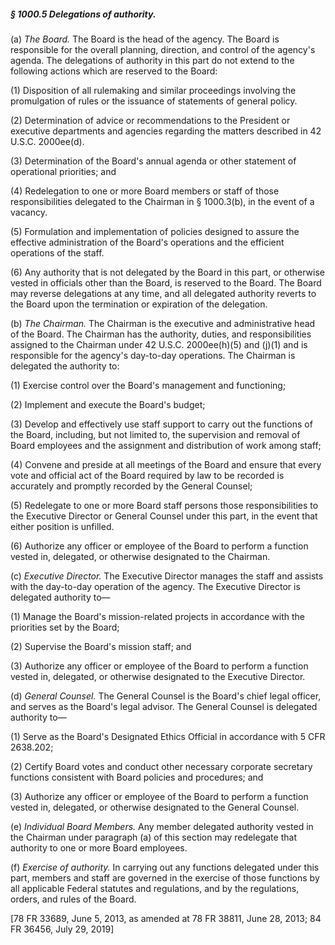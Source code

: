 ##### § 1000.5 Delegations of authority. #####

(a) *The Board.* The Board is the head of the agency. The Board is responsible for the overall planning, direction, and control of the agency's agenda. The delegations of authority in this part do not extend to the following actions which are reserved to the Board:

(1) Disposition of all rulemaking and similar proceedings involving the promulgation of rules or the issuance of statements of general policy.

(2) Determination of advice or recommendations to the President or executive departments and agencies regarding the matters described in 42 U.S.C. 2000ee(d).

(3) Determination of the Board's annual agenda or other statement of operational priorities; and

(4) Redelegation to one or more Board members or staff of those responsibilities delegated to the Chairman in § 1000.3(b), in the event of a vacancy.

(5) Formulation and implementation of policies designed to assure the effective administration of the Board's operations and the efficient operations of the staff.

(6) Any authority that is not delegated by the Board in this part, or otherwise vested in officials other than the Board, is reserved to the Board. The Board may reverse delegations at any time, and all delegated authority reverts to the Board upon the termination or expiration of the delegation.

(b) *The Chairman.* The Chairman is the executive and administrative head of the Board. The Chairman has the authority, duties, and responsibilities assigned to the Chairman under 42 U.S.C. 2000ee(h)(5) and (j)(1) and is responsible for the agency's day-to-day operations. The Chairman is delegated the authority to:

(1) Exercise control over the Board's management and functioning;

(2) Implement and execute the Board's budget;

(3) Develop and effectively use staff support to carry out the functions of the Board, including, but not limited to, the supervision and removal of Board employees and the assignment and distribution of work among staff;

(4) Convene and preside at all meetings of the Board and ensure that every vote and official act of the Board required by law to be recorded is accurately and promptly recorded by the General Counsel;

(5) Redelegate to one or more Board staff persons those responsibilities to the Executive Director or General Counsel under this part, in the event that either position is unfilled.

(6) Authorize any officer or employee of the Board to perform a function vested in, delegated, or otherwise designated to the Chairman.

(c) *Executive Director.* The Executive Director manages the staff and assists with the day-to-day operation of the agency. The Executive Director is delegated authority to—

(1) Manage the Board's mission-related projects in accordance with the priorities set by the Board;

(2) Supervise the Board's mission staff; and

(3) Authorize any officer or employee of the Board to perform a function vested in, delegated, or otherwise designated to the Executive Director.

(d) *General Counsel.* The General Counsel is the Board's chief legal officer, and serves as the Board's legal advisor. The General Counsel is delegated authority to—

(1) Serve as the Board's Designated Ethics Official in accordance with 5 CFR 2638.202;

(2) Certify Board votes and conduct other necessary corporate secretary functions consistent with Board policies and procedures; and

(3) Authorize any officer or employee of the Board to perform a function vested in, delegated, or otherwise designated to the General Counsel.

(e) *Individual Board Members.* Any member delegated authority vested in the Chairman under paragraph (a) of this section may redelegate that authority to one or more Board employees.

(f) *Exercise of authority.* In carrying out any functions delegated under this part, members and staff are governed in the exercise of those functions by all applicable Federal statutes and regulations, and by the regulations, orders, and rules of the Board.

[78 FR 33689, June 5, 2013, as amended at 78 FR 38811, June 28, 2013; 84 FR 36456, July 29, 2019]